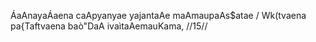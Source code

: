 ÁaAnayaÁaena caApyanyae yajantaAe maAmaupaAs$atae /
Wk(tvaena pa{Taftvaena baò"DaA ivaìtaAemauKama, //15//